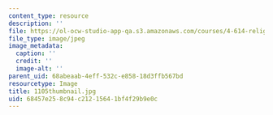 ```yaml
---
content_type: resource
description: ''
file: https://ol-ocw-studio-app-qa.s3.amazonaws.com/courses/4-614-religious-architecture-and-islamic-cultures-fall-2002/68457e258c94c21215641bf4f29b9e0c_1105thumbnail.jpg
file_type: image/jpeg
image_metadata:
  caption: ''
  credit: ''
  image-alt: ''
parent_uid: 68abeaab-4eff-532c-e858-18d3ffb567bd
resourcetype: Image
title: 1105thumbnail.jpg
uid: 68457e25-8c94-c212-1564-1bf4f29b9e0c
---
```

